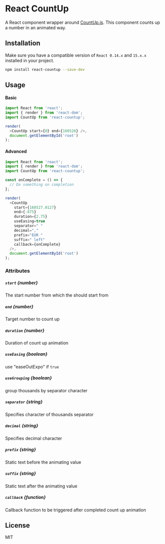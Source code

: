 # React CountUp

A React component wrapper around [CountUp.js](https://inorganik.github.io/countUp.js/).
This component counts up a number in an animated way.


## Installation
Make sure you have a compatible version of `React 0.14.x` and `15.x.x` installed in your project.
```bash
npm install react-countup --save-dev
```

## Usage
#### Basic
```js
import React from 'react';
import { render } from 'react-dom';
import CountUp from 'react-countup';

render(
  <CountUp start={0} end={160526} />,
  document.getElementById('root')
);
```
#### Advanced
```js
import React from 'react';
import { render } from 'react-dom';
import CountUp from 'react-countup';

const onComplete = () => {
  // Do something on completion
};

render(
  <CountUp
    start={160527.0127}
    end={-875}
    duration={2.75}
    useEasing=true
    separator=" "
    decimal=","
    prefix="EUR "
    suffix=" left"
    callback={onComplete}
  />,
  document.getElementById('root')
);
```

### Attributes

##### `start` *{number}*
The start number from which the should start from

##### `end` *{number}*
Target number to count up

##### `duration` *{number}*
Duration of count up animation

##### `useEasing` *{boolean}*
use "easeOutExpo" if `true`

##### `useGrouping` *{boolean}*
group thousands by separator character

##### `separator` *{string}*
Specifies character of thousands separator

##### `decimal` *{string}*
Specifies decimal character

##### `prefix` *{string}*
Static text before the animating value

##### `suffix` *{string}*
Static text after the animating value

##### `callback` *{function}*
Callback function to be triggered after completed count up
 animation

## License
MIT
